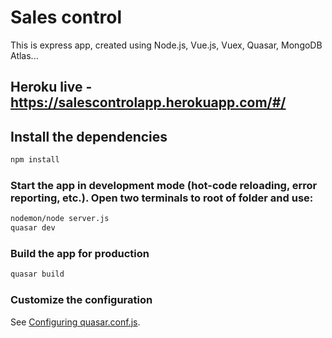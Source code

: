 # Sales control
This is express app, created using Node.js, Vue.js, Vuex, Quasar, MongoDB Atlas...

## Heroku live - https://salescontrolapp.herokuapp.com/#/

## Install the dependencies
```bash
npm install
```

### Start the app in development mode (hot-code reloading, error reporting, etc.). Open two terminals to root of folder and use:
```bash
nodemon/node server.js
quasar dev
```


### Build the app for production
```bash
quasar build
```

### Customize the configuration
See [Configuring quasar.conf.js](https://quasar.dev/quasar-cli/quasar-conf-js).
